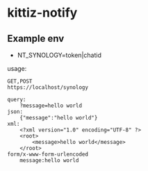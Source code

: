 # kittiz-notify

## Example env
- NT_SYNOLOGY=token|chatid

usage:
```
GET,POST
https://localhost/synology

query:
    ?message=hello world
json:
    {"message":"hello world"}
xml:
    <?xml version="1.0" encoding="UTF-8" ?>
    <root>
        <message>hello world</message>
    </root>
form/x-www-form-urlencoded
    message:hello world

```